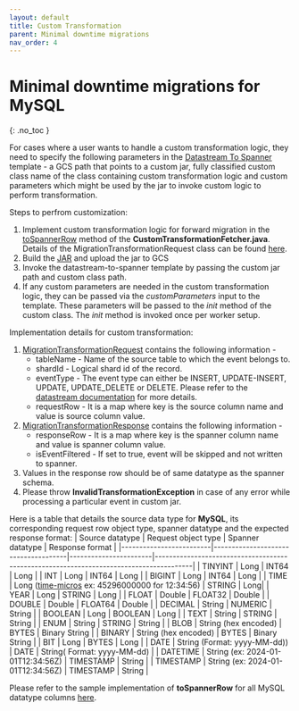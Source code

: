 ```yaml
---
layout: default
title: Custom Transformation
parent: Minimal downtime migrations
nav_order: 4
---
```


# Minimal downtime migrations for MySQL
{: .no_toc }

For cases where a user wants to handle a custom transformation logic, they need to specify the following parameters in the [Datastream To Spanner](https://github.com/GoogleCloudPlatform/DataflowTemplates/tree/main/v2/datastream-to-spanner) template - a GCS path that points to a custom jar, fully classified custom class name of the class containing custom transformation logic and custom parameters which might be used by the jar to invoke custom logic to perform transformation.

Steps to perfrom customization:
1. Implement custom transformation logic for forward migration in the [toSpannerRow](https://github.com/GoogleCloudPlatform/DataflowTemplates/blob/main/v2/spanner-custom-shard/src/main/java/com/custom/CustomTransformationFetcher.java#L42) method of the **CustomTransformationFetcher.java**. Details of the MigrationTransformationRequest class can be found [here](https://github.com/GoogleCloudPlatform/DataflowTemplates/blob/main/v2/spanner-migrations-sdk/src/main/java/com/google/cloud/teleport/v2/spanner/utils/MigrationTransformationRequest.java).
2. Build the [JAR](https://github.com/GoogleCloudPlatform/DataflowTemplates/tree/main/v2/spanner-custom-shard) and upload the jar to GCS
3. Invoke the datastream-to-spanner template by passing the custom jar path and custom class path.
4. If any custom parameters are needed in the custom transformation logic, they can be passed via the *customParameters* input to the template. These parameters will be passed to the *init* method of the custom class. The *init* method is invoked once per worker setup.

Implementation details for custom transformation:
1. [MigrationTransformationRequest](https://github.com/GoogleCloudPlatform/DataflowTemplates/blob/main/v2/spanner-migrations-sdk/src/main/java/com/google/cloud/teleport/v2/spanner/utils/MigrationTransformationRequest.java) contains the following information - 
    - tableName - Name of the source table to which the event belongs to.
    - shardId - Logical shard id of the record.
    - eventType - The event type can either be INSERT, UPDATE-INSERT, UPDATE, UPDATE_DELETE or DELETE. Please refer to the [datastream documentation](https://cloud.google.com/datastream/docs/events-and-streams) for more details.
    - requestRow - It is a map where key is the source column name and value is source column value.
2. [MigrationTransformationResponse](https://github.com/GoogleCloudPlatform/DataflowTemplates/blob/main/v2/spanner-migrations-sdk/src/main/java/com/google/cloud/teleport/v2/spanner/utils/MigrationTransformationResponse.java) contains the following information - 
    - responseRow - It is a map where key is the spanner column name and value is spanner column value.
    - isEventFiltered - If set to true, event will be skipped and not written to spanner.
3. Values in the response row should be of same datatype as the spanner schema.
4. Please throw **InvalidTransformationException** in case of any error while processing a particular event in custom jar.

Here is a table that details the source data type for **MySQL**, its corresponding request row object type, spanner datatype and the expected response format:
| Source datatype         | Request object type                 | Spanner datatype      | Response format                                                                        |
|-------------------------|-------------------------------------|-----------------------|----------------------------------------------------------------------------------------|
| TINYINT                 | Long                              | INT64     | Long                                                                                 |
| INT                     | Long                              | INT64     | Long                                                                                 |
| BIGINT                  | Long                              | INT64    | Long                                                                                 |
| TIME                    | Long ([time-micros](https://avro.apache.org/docs/current/specification/_print/#time-microsecond-precision) ex: 45296000000 for 12:34:56) | STRING      | Long|
| YEAR                    | Long                              | STRING     | Long                                                                                 |
| FLOAT                   | Double                          | FLOAT32     | Double                                                                                 |
| DOUBLE                  | Double                          | FLOAT64     | Double                                                                                 |
| DECIMAL                 | String                              | NUMERIC      | String                                                                                 |
| BOOLEAN                 | Long                | BOOLEAN     | Long                                                                                 |
| TEXT                    | String                              | STRING     | String                         |
| ENUM                    | String                              | STRING     | String                               |
| BLOB                    | String (hex encoded)             | BYTES     | Binary String                                                                          |
| BINARY                  | String (hex encoded)             | BYTES     | Binary String                                                                          |
| BIT                     | Long             | BYTES     | Long                                                                          |
| DATE                    | String (Format: yyyy-MM-dd))        | DATE     | String( Format: yyyy-MM-dd)            |
| DATETIME                | String (ex: 2024-01-01T12:34:56Z)   | TIMESTAMP     | String                                                                                 |
| TIMESTAMP               | String (ex: 2024-01-01T12:34:56Z)   | TIMESTAMP     | String                                                                                 |


Please refer to the sample implementation of **toSpannerRow** for all MySQL datatype columns [here](https://github.com/GoogleCloudPlatform/DataflowTemplates/blob/main/v2/spanner-custom-shard/src/main/java/com/custom/CustomTransformationWithShardForIT.java#L44).